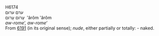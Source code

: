 <body>
  <p>H6174<br>  ערם    ערום  <br> עָרוֹם  עָרוֹם  ‎  ‛ârôm  ‛ârôm  <br><i>aw-rome‘,</i> <i>aw-rome‘ </i><br>From <a href="h6191.htm">6191</a> (in its original sense); <i>nude</i>, either partially or totally: - naked.<br></p>
 </body>